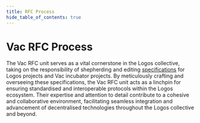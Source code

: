```yaml
---
title: RFC Process
hide_table_of_contents: true
---
```


# Vac RFC Process

The Vac RFC unit serves as a vital cornerstone in the Logos collective,
taking on the responsibility of shepherding and editing [specifications](https://rfc.vac.dev/) for Logos projects and Vac incubator projects.
By meticulously crafting and overseeing these specifications, the Vac RFC unit acts as a linchpin for ensuring standardised and interoperable protocols within the Logos ecosystem.
Their expertise and attention to detail contribute to a cohesive and collaborative environment, facilitating seamless integration and advancement of decentralised technologies throughout the Logos collective and beyond.
